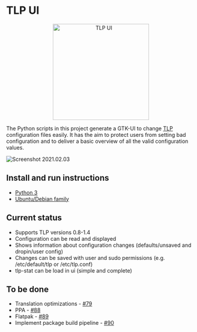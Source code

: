 # TLP UI

<p align="center">
    <img src="https://raw.githubusercontent.com/d4nj1/TLPUI/master/tlpui/icons/themeable/hicolor/scalable/apps/tlpui.svg" alt="TLP UI" width="256">
</p>

The Python scripts in this project generate a GTK-UI to change [TLP](https://github.com/linrunner/TLP) configuration files easily.
It has the aim to protect users from setting bad configuration and to deliver a basic overview of all the valid configuration values.

![Screenshot 2021.02.03](https://raw.githubusercontent.com/d4nj1/TLPUI/master/screenshot.png)

## Install and run instructions

* [Python 3](https://github.com/d4nj1/TLPUI/wiki/Install-instructions#python-3)
* [Ubuntu/Debian family](https://github.com/d4nj1/TLPUI/wiki/Install-instructions#ubuntudebian-family)

## Current status

* Supports TLP versions 0.8-1.4
* Configuration can be read and displayed
* Shows information about configuration changes (defaults/unsaved and dropin/user config)
* Changes can be saved with user and sudo permissions (e.g. /etc/default/tlp or /etc/tlp.conf)
* tlp-stat can be load in ui (simple and complete)

## To be done

* Translation optimizations - [#79](https://github.com/d4nj1/TLPUI/issues/79)
* PPA - [#88](https://github.com/d4nj1/TLPUI/issues/88)
* Flatpak - [#89](https://github.com/d4nj1/TLPUI/issues/89)
* Implement package build pipeline - [#90](https://github.com/d4nj1/TLPUI/issues/90)
